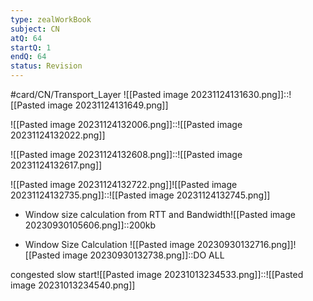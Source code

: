 ```yaml
---
type: zealWorkBook
subject: CN
atQ: 64
startQ: 1
endQ: 64
status: Revision
---
```

#card/CN/Transport_Layer
![[Pasted image 20231124131630.png]]::![[Pasted image 20231124131649.png]] <!--SR:!2023-12-29,17,214-->

![[Pasted image 20231124132006.png]]::![[Pasted image 20231124132022.png]] <!--SR:!2023-12-20,8,218-->

![[Pasted image 20231124132608.png]]::![[Pasted image 20231124132617.png]] <!--SR:!2024-01-03,22,214-->

![[Pasted image 20231124132722.png]]![[Pasted image 20231124132735.png]]::![[Pasted image 20231124132745.png]] <!--SR:!2024-01-10,29,237-->

- Window size calculation from RTT and Bandwidth![[Pasted image 20230930105606.png]]::200kb <!--SR:!2023-12-19,37,290-->



- Window Size Calculation  ![[Pasted image 20230930132716.png]]![[Pasted image 20230930132738.png]]::DO ALL <!--SR:!2024-01-09,49,270-->

congested slow start![[Pasted image 20231013234533.png]]::![[Pasted image 20231013234540.png]] <!--SR:!2023-12-16,31,270-->

